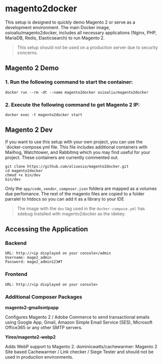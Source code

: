 # magento2docker
This setup is designed to quickly demo Magento 2 or serve as a development environment.
The main Docker image, osioaliu/magento2docker, includes all necessary applications 
(Nginx, PHP, MariaDB, Redis, Elasticsearch) to run Magento 2.

> This setup should not be used on a production server due to security concerns.

## Magento 2 Demo
### 1. Run the following command to start the container:

    docker run --rm -dt --name magento2docker osioaliu/magento2docker

### 2. Execute the following command to get Magento 2 IP:

    docker exec -t magento2docker start


## Magento 2 Dev
If you want to use this setup with your own project, you can use the `docker-compose.yml file. 
This file includes additional containers with Mailhog, Watchtower, and Rabbitmq 
which you may find useful for your project. These containers are currently commented out.

    git clone https://github.com/aliuosio/magento2docker.git
    cd magento2docker
    chmod +x bin/dev
    bin/dev

Only the `app/code`, `vendor`, `composer.json` foldera are mapped as a volumes due perfomance.
The rest of the magento files are copied to a folder parralel to htdocs so you can add it as a library to your IDE

> The image with the `dev` tag used in the `docker-compose.yml` has xdebug installed with magento2docker as the idekey.

## Accessing the Application
### Backend

    URL: http://<ip displayed on your console>/admin
    Username: mage2_admin
    Password: mage2_admin123#T

### Frontend
    
    URL: http://<ip displayed on your console>

### Additional Composer Packages
**magento2-gmailsmtpapp**

Configures Magento 2 / Adobe Commerce to send transactional emails using Google App, Gmail, Amazon Simple Email Service (SES), Microsoft Office365 or any other SMTP servers.


**Yireo/magento2-webp2**

Adds WebP support to Magento 2.
dominicwatts/cachewarmer: Magento 2 Site based Cachewarmer / Link checker / Siege Tester and should not be used in production environments.